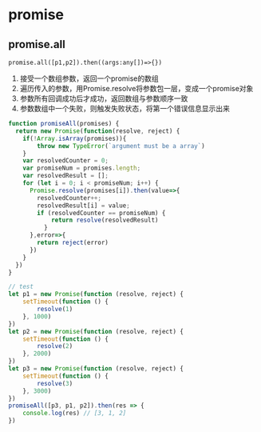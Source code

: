 # promise

## promise.all
`promise.all([p1,p2]).then((args:any[])=>{})`
1. 接受一个数组参数，返回一个promise的数组
2. 遍历传入的参数，用Promise.resolve将参数包一层，变成一个promise对象
3. 参数所有回调成功后才成功，返回数组与参数顺序一致
4. 参数数组中一个失败，则触发失败状态，将第一个错误信息显示出来
```js
function promiseAll(promises) {
  return new Promise(function(resolve, reject) {
    if(!Array.isArray(promises)){
        throw new TypeError(`argument must be a array`)
    }
    var resolvedCounter = 0;
    var promiseNum = promises.length;
    var resolvedResult = [];
    for (let i = 0; i < promiseNum; i++) {
      Promise.resolve(promises[i]).then(value=>{
        resolvedCounter++;
        resolvedResult[i] = value;
        if (resolvedCounter == promiseNum) {
            return resolve(resolvedResult)
          }
      },error=>{
        return reject(error)
      })
    }
  })
}

// test
let p1 = new Promise(function (resolve, reject) {
    setTimeout(function () {
        resolve(1)
    }, 1000)
})
let p2 = new Promise(function (resolve, reject) {
    setTimeout(function () {
        resolve(2)
    }, 2000)
})
let p3 = new Promise(function (resolve, reject) {
    setTimeout(function () {
        resolve(3)
    }, 3000)
})
promiseAll([p3, p1, p2]).then(res => {
    console.log(res) // [3, 1, 2]
})
```